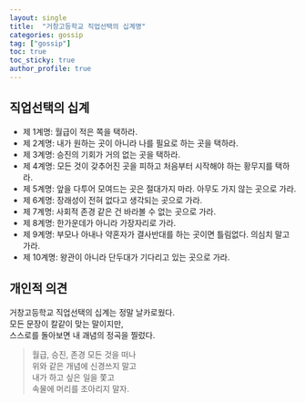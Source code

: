 ```yaml
---
layout: single
title:  "거창고등학교 직업선택의 십계명"
categories: gossip
tag: ["gossip"]
toc: true
toc_sticky: true
author_profile: true
---
```


## 직업선택의 십계
- 제 1계명: 월급이 적은 쪽을 택하라.
- 제 2계명: 내가 원하는 곳이 아니라 나를 필요로 하는 곳을 택하라.
- 제 3계명: 승진의 기회가 거의 없는 곳을 택하라.
- 제 4계명: 모든 것이 갖추어진 곳을 피하고 처음부터 시작해야 하는 황무지를 택하라.
- 제 5계명: 앞을 다투어 모여드는 곳은 절대가지 마라. 아무도 가지 않는 곳으로 가라.
- 제 6계명: 장래성이 전혀 없다고 생각되는 곳으로 가라.
- 제 7계명: 사회적 존경 같은 건 바라볼 수 없는 곳으로 가라.
- 제 8계명: 한가운데가 아니라 가장자리로 가라.
- 제 9계명: 부모나 아내나 약혼자가 결사반대를 하는 곳이면 틀림없다. 의심치 말고 가라.
- 제 10계명: 왕관이 아니라 단두대가 기다리고 있는 곳으로 가라.

## 개인적 의견
거창고등학교 직업선택의 십계는 정말 날카로웠다.<br/>
모든 문장이 칼같이 맞는 말이지만,<br/>
스스로를 돌아보면 내 괘념의 정곡을 찔렀다.<br/>

> 월급, 승진, 존경 모든 것을 떠나<br/>위와 같은 개념에 신경쓰지 말고<br/>내가 하고 싶은 일을 쫓고<br/>속물에 머리를 조아리지 말자.<br/>
